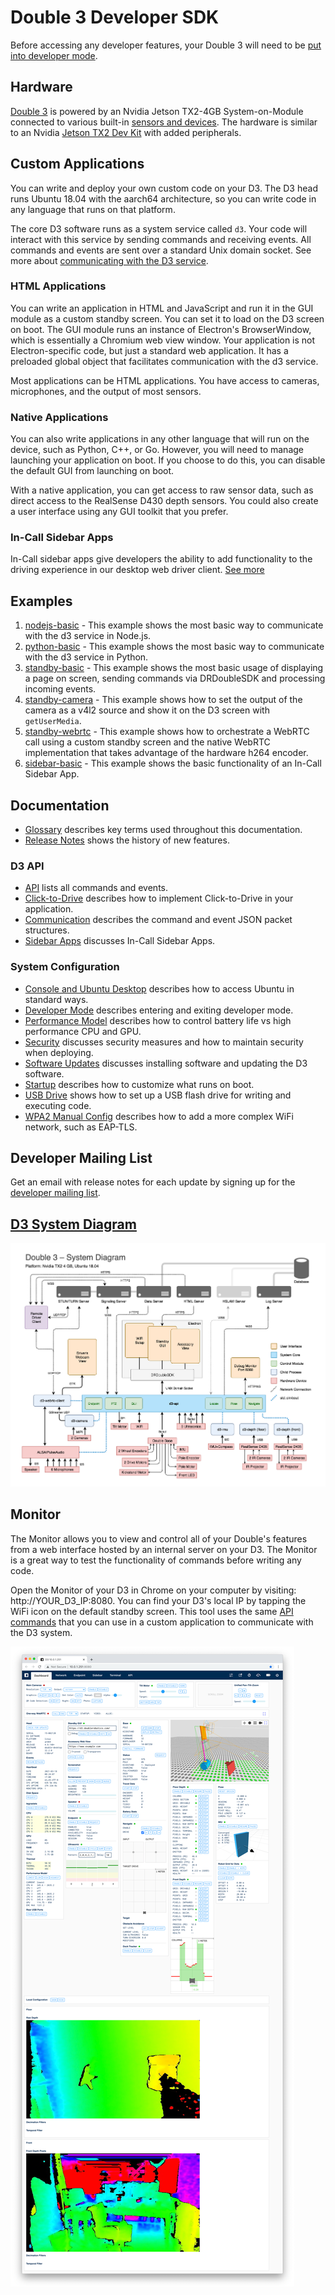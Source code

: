 # Double 3 Developer SDK

Before accessing any developer features, your Double 3 will need to be [put into developer mode](docs/Developer%20Mode.md).

## Hardware

[Double 3](https://www.doublerobotics.com/double3.html) is powered by an Nvidia Jetson TX2-4GB System-on-Module connected to various built-in [sensors and devices](https://www.doublerobotics.com/tech-specs.html). The hardware is similar to an Nvidia [Jetson TX2 Dev Kit](https://developer.nvidia.com/embedded/jetson-tx2-developer-kit) with added peripherals.

## Custom Applications

You can write and deploy your own custom code on your D3. The D3 head runs Ubuntu 18.04 with the aarch64 architecture, so you can write code in any language that runs on that platform.

The core D3 software runs as a system service called `d3`. Your code will interact with this service by sending commands and receiving events. All commands and events are sent over a standard Unix domain socket. See more about [communicating with the D3 service](docs/Communication.md).

### HTML Applications

You can write an application in HTML and JavaScript and run it in the GUI module as a custom standby screen. You can set it to load on the D3 screen on boot. The GUI module runs an instance of Electron's BrowserWindow, which is essentially a Chromium web view window. Your application is not Electron-specific code, but just a standard web application. It has a preloaded global object that facilitates communication with the d3 service.

Most applications can be HTML applications. You have access to cameras, microphones, and the output of most sensors.

### Native Applications

You can also write applications in any other language that will run on the device, such as Python, C++, or Go. However, you will need to manage launching your application on boot. If you choose to do this, you can disable the default GUI from launching on boot.

With a native application, you can get access to raw sensor data, such as direct access to the RealSense D430 depth sensors. You could also create a user interface using any GUI toolkit that you prefer.

### In-Call Sidebar Apps

In-Call sidebar apps give developers the ability to add functionality to the driving experience in our desktop web driver client. [See more](docs/Sidebar%20Apps.md)

## Examples

1. [nodejs-basic](examples/nodejs-basic) - This example shows the most basic way to communicate with the d3 service in Node.js.
1. [python-basic](examples/python-basic) - This example shows the most basic way to communicate with the d3 service in Python.
1. [standby-basic](examples/standby-basic) - This example shows the most basic usage of displaying a page on screen, sending commands via DRDoubleSDK and processing incoming events.
1. [standby-camera](examples/standby-camera) - This example shows how to set the output of the camera as a v4l2 source and show it on the D3 screen with `getUserMedia`.
1. [standby-webrtc](examples/standby-webrtc) - This example shows how to orchestrate a WebRTC call using a custom standby screen and the native WebRTC implementation that takes advantage of the hardware h264 encoder.
1. [sidebar-basic](examples/sidebar-basic) - This example shows the basic functionality of an In-Call Sidebar App.

## Documentation

- [Glossary](docs/Glossary.md) describes key terms used throughout this documentation.
- [Release Notes](RELEASE%20NOTES.md) shows the history of new features.

### D3 API

- [API](docs/API.md) lists all commands and events.
- [Click-to-Drive](docs/Click-to-Drive.md) describes how to implement Click-to-Drive in your application.
- [Communication](docs/Communication.md) describes the command and event JSON packet structures.
- [Sidebar Apps](docs/Sidebar%20Apps.md) discusses In-Call Sidebar Apps.

### System Configuration

- [Console and Ubuntu Desktop](docs/Console%20and%20Ubuntu%20Desktop.md) describes how to access Ubuntu in standard ways.
- [Developer Mode](docs/Developer%20Mode.md) describes entering and exiting developer mode.
- [Performance Model](docs/Performance%20Model.md) describes how to control battery life vs high performance CPU and GPU.
- [Security](docs/Security.md) discusses security measures and how to maintain security when deploying.
- [Software Updates](docs/Software%20Updates.md) discusses installing software and updating the D3 software.
- [Startup](docs/Startup.md) describes how to customize what runs on boot.
- [USB Drive](docs/USB%20Drive.md) shows how to set up a USB flash drive for writing and executing code.
- [WPA2 Manual Config](docs/WPA2%20Manual%20Config.md) describes how to add a more complex WiFi network, such as EAP-TLS.

## Developer Mailing List

Get an email with release notes for each update by signing up for the [developer mailing list](https://docs.google.com/forms/d/e/1FAIpQLSdviSXqa2-YE6DecT3w9RJP2q-_2P922gK_iuV6HcizZ65SnQ/viewform).

## [D3 System Diagram](system-diagram.pdf)

![D3 System Diagram](system-diagram-preview.png? "D3 System Diagram")

## Monitor

The Monitor allows you to view and control all of your Double's features from a web interface hosted by an internal server on your D3. The Monitor is a great way to test the functionality of commands before writing any code.

Open the Monitor of your D3 in Chrome on your computer by visiting: http://YOUR_D3_IP:8080. You can find your D3's local IP by tapping the WiFi icon on the default standby screen. This tool uses the same [API commands](docs/API.md) that you can use in a custom application to communicate with the D3 system.

![D3 Developer Monitor](monitor-preview.png "D3 Developer Monitor")
